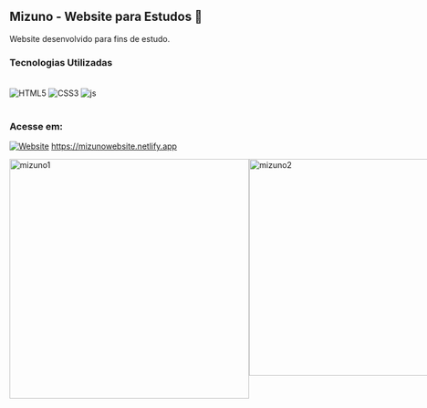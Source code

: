 ## Mizuno - Website para Estudos 📒

Website desenvolvido para fins de estudo.

### Tecnologias Utilizadas

<div style="display: inline_block"><br/>
    <img align="center" alt="HTML5"src="https://img.shields.io/badge/HTML5-E34F26?style=for-the-badge&logo=html5&logoColor=white"/>
    <img align="center" alt="CSS3"src="https://img.shields.io/badge/CSS3-1572B6?style=for-the-badge&logo=css3&logoColor=white"/>
    <img align="center" alt="js"src="https://img.shields.io/badge/JavaScript-F7DF1E?style=for-the-badge&logo=javascript&logoColor=black"/>
</div><br/>

### Acesse em:

[![Website](https://img.shields.io/badge/website-000000?style=for-the-badge&logo=About.me&logoColor=white)](https://mizunowebsite.netlify.app/) https://mizunowebsite.netlify.app

<div style="display: flex"><br/>
<img align="center" alt="mizuno1"src="https://github.com/muriloalvesx/Mizuno-Website/assets/153781890/ec5ba6ca-ae3d-4849-acf4-51c2d17e273a" width="420px"/>
<img align="center" alt="mizuno2 "src="https://github.com/muriloalvesx/Mizuno-Website/assets/153781890/21b93f2d-d3bd-4542-8dd6-eb944589c704" width="380px"/>
</div><br/>
